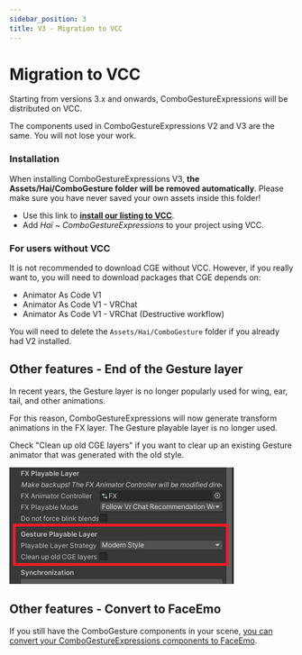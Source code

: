 ```yaml
---
sidebar_position: 3
title: V3 - Migration to VCC
---
```


# Migration to VCC

Starting from versions 3.x and onwards, ComboGestureExpressions will be distributed on VCC.

The components used in ComboGestureExpressions V2 and V3 are the same. You will not lose your work.

### Installation

When installing ComboGestureExpressions V3, **the Assets/Hai/ComboGesture folder will be removed automatically**.
Please make sure you have never saved your own assets inside this folder!

- Use this link to **[install our listing to V<!-- -->CC](vcc://vpm/addRepo?url=https://hai-vr.github.io/vpm-listing/index.json)**.
- Add *Haï ~ ComboGestureExpressions* to your project using V<!-- -->CC.

### For users without VCC

It is not recommended to download CGE without VCC. However, if you really want to, you will need to download packages that CGE depends on:

- Animator As Code V1
- Animator As Code V1 - VRChat
- Animator As Code V1 - VRChat (Destructive workflow)

You will need to delete the `Assets/Hai/ComboGesture` folder if you already had V2 installed.

## Other features - End of the Gesture layer

In recent years, the Gesture layer is no longer popularly used for wing, ear, tail, and other animations.

For this reason, ComboGestureExpressions will now generate transform animations in the FX layer.
The Gesture playable layer is no longer used.

Check "Clean up old CGE layers" if you want to clear up an existing Gesture animator that was generated with the old style.

![gesture-end.png](img/gesture-end.png)

## Other features - Convert to FaceEmo

If you still have the ComboGesture components in your scene, [you can convert your ComboGestureExpressions components to FaceEmo](./convert-to-faceemo).
